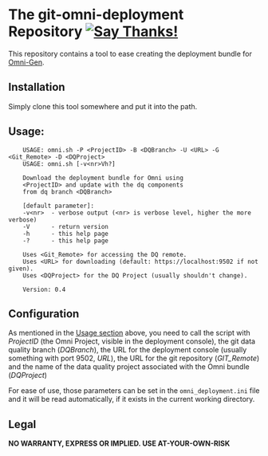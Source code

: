 
# The git-omni-deployment Repository [![Say Thanks!](https://img.shields.io/badge/Say%20Thanks-!-1EAEDB.svg)](https://saythanks.io/to/cb%40256bit.org)

This repository contains a tool to ease creating the deployment bundle for [Omni-Gen][1].

## Installation
Simply clone this tool somewhere and put it into the path.

## Usage:

		USAGE: omni.sh -P <ProjectID> -B <DQBranch> -U <URL> -G <Git_Remote> -D <DQProject>
		USAGE: omni.sh [-v<nr>Vh?]

		Download the deployment bundle for Omni using
		<ProjectID> and update with the dq components
		from dq branch <DQBranch>

		[default parameter]:
		-v<nr>	- verbose output (<nr> is verbose level, higher the more verbose)
		-V		- return version
		-h		- this help page
		-?		- this help page

		Uses <Git_Remote> for accessing the DQ remote.
		Uses <URL> for downloading (default: https://localhost:9502 if not given).
		Uses <DQProject> for the DQ Project (usually shouldn't change).

		Version: 0.4

## Configuration

As mentioned in the [Usage section][2] above, you need to call the script with
*ProjectID* (the Omni Project, visible in the deployment console), the git
data quality branch (*DQBranch*), the URL for the deployment console (usually
something with port 9502, *URL*), the URL for the git repository (*GIT_Remote*)
and the name of the data quality project associated with the Omni bundle
(*DQProject*)

For ease of use, those parameters can be set in the `omni_deployment.ini` file
and it will be read automatically, if it exists in the current working
directory.


## Legal
__NO WARRANTY, EXPRESS OR IMPLIED.  USE AT-YOUR-OWN-RISK__

[1]:https://www.ibi.com/data-platform/
[2]:https://github.com/chrisbra/git-omni-deployment#usage
